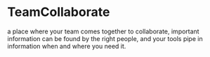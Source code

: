 # TeamCollaborate
a place where your team comes together to collaborate, important information can be found by the right people, and your tools pipe in information when and where you need it.
